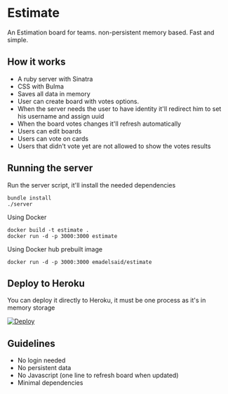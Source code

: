Estimate
=====

An Estimation board for teams. non-persistent memory based. Fast and simple.

## How it works

- A ruby server with Sinatra
- CSS with Bulma
- Saves all data in memory
- User can create board with votes options.
- When the server needs the user to have identity it'll redirect him to set his username and assign uuid
- When the board votes changes it'll refresh automatically
- Users can edit boards
- Users can vote on cards
- Users that didn't vote yet are not allowed to show the votes results

## Running the server

Run the server script, it'll install the needed dependencies
```
bundle install
./server
```

Using Docker

```
docker build -t estimate .
docker run -d -p 3000:3000 estimate
```

Using Docker hub prebuilt image

```
docker run -d -p 3000:3000 emadelsaid/estimate
```

## Deploy to Heroku

You can deploy it directly to Heroku, it must be one process as it's in memory storage

[![Deploy](https://www.herokucdn.com/deploy/button.svg)](https://heroku.com/deploy)

## Guidelines

- No login needed
- No persistent data
- No Javascript (one line to refresh board when updated)
- Minimal dependencies
